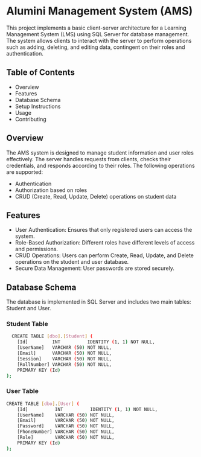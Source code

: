 # Alumini Management System (AMS)

This project implements a basic client-server architecture for a Learning Management System (LMS) using SQL Server for database management. The system allows clients to interact with the server to perform operations such as adding, deleting, and editing data, contingent on their roles and authentication.


## Table of Contents

- Overview
- Features
- Database Schema
- Setup Instructions
- Usage
- Contributing

## Overview

The AMS system is designed to manage student information and user roles effectively. The server handles requests from clients, checks their credentials, and responds according to their roles. The following operations are supported:

- Authentication
- Authorization based on roles
- CRUD (Create, Read, Update, Delete) operations on student data

## Features

- User Authentication: Ensures that only registered users can access the system.
- Role-Based Authorization: Different roles have different levels of access and permissions.
- CRUD Operations: Users can perform Create, Read, Update, and Delete operations on the student and user database.
- Secure Data Management: User passwords are stored securely.


## Database Schema

The database is implemented in SQL Server and includes two main tables: Student and User.

### Student Table
```bash
  CREATE TABLE [dbo].[Student] (
    [Id]         INT          IDENTITY (1, 1) NOT NULL,
    [UserName]   VARCHAR (50) NOT NULL,
    [Email]      VARCHAR (50) NOT NULL,
    [Session]    VARCHAR (50) NOT NULL,
    [RollNumber] VARCHAR (50) NOT NULL,
    PRIMARY KEY (Id)
);
```
### User Table
```bash
CREATE TABLE [dbo].[User] (
    [Id]          INT          IDENTITY (1, 1) NOT NULL,
    [UserName]    VARCHAR (50) NOT NULL,
    [Email]       VARCHAR (50) NOT NULL,
    [Password]    VARCHAR (50) NOT NULL,
    [PhoneNumber] VARCHAR (50) NOT NULL,
    [Role]        VARCHAR (50) NOT NULL,
    PRIMARY KEY (Id)
);
```

